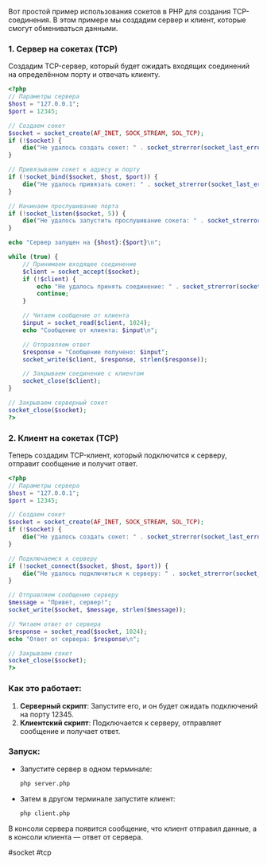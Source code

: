 Вот простой пример использования сокетов в PHP для создания TCP-соединения. В этом примере мы создадим сервер и клиент, которые смогут обмениваться данными.

### 1. Сервер на сокетах (TCP)

Создадим TCP-сервер, который будет ожидать входящих соединений на определённом порту и отвечать клиенту.

```php
<?php
// Параметры сервера
$host = "127.0.0.1";
$port = 12345;

// Создаем сокет
$socket = socket_create(AF_INET, SOCK_STREAM, SOL_TCP);
if (!$socket) {
    die("Не удалось создать сокет: " . socket_strerror(socket_last_error()));
}

// Привязываем сокет к адресу и порту
if (!socket_bind($socket, $host, $port)) {
    die("Не удалось привязать сокет: " . socket_strerror(socket_last_error($socket)));
}

// Начинаем прослушивание порта
if (!socket_listen($socket, 5)) {
    die("Не удалось запустить прослушивание сокета: " . socket_strerror(socket_last_error($socket)));
}

echo "Сервер запущен на {$host}:{$port}\n";

while (true) {
    // Принимаем входящее соединение
    $client = socket_accept($socket);
    if (!$client) {
        echo "Не удалось принять соединение: " . socket_strerror(socket_last_error($socket)) . "\n";
        continue;
    }

    // Читаем сообщение от клиента
    $input = socket_read($client, 1024);
    echo "Сообщение от клиента: $input\n";

    // Отправляем ответ
    $response = "Сообщение получено: $input";
    socket_write($client, $response, strlen($response));

    // Закрываем соединение с клиентом
    socket_close($client);
}

// Закрываем серверный сокет
socket_close($socket);
?>
```

### 2. Клиент на сокетах (TCP)

Теперь создадим TCP-клиент, который подключится к серверу, отправит сообщение и получит ответ.

```php
<?php
// Параметры сервера
$host = "127.0.0.1";
$port = 12345;

// Создаем сокет
$socket = socket_create(AF_INET, SOCK_STREAM, SOL_TCP);
if (!$socket) {
    die("Не удалось создать сокет: " . socket_strerror(socket_last_error()));
}

// Подключаемся к серверу
if (!socket_connect($socket, $host, $port)) {
    die("Не удалось подключиться к серверу: " . socket_strerror(socket_last_error($socket)));
}

// Отправляем сообщение серверу
$message = "Привет, сервер!";
socket_write($socket, $message, strlen($message));

// Читаем ответ от сервера
$response = socket_read($socket, 1024);
echo "Ответ от сервера: $response\n";

// Закрываем сокет
socket_close($socket);
?>
```

### Как это работает:

1. **Серверный скрипт**: Запустите его, и он будет ожидать подключений на порту 12345.
2. **Клиентский скрипт**: Подключается к серверу, отправляет сообщение и получает ответ.

### Запуск:
- Запустите сервер в одном терминале:
  ```bash
  php server.php
  ```
- Затем в другом терминале запустите клиент:
  ```bash
  php client.php
  ```

В консоли сервера появится сообщение, что клиент отправил данные, а в консоли клиента — ответ от сервера.

#socket #tcp 